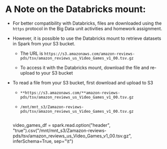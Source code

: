 # A Note on the Databricks mount:

* For better compatibility with Databricks, files are downloaded using the `https` protocol in the Big Data unit  activities and homework assignment.

* However, it is possible to use the Databricks mount to retrieve datasets in Spark from your S3 bucket.

  * The URL is `https://s3.amazonaws.com/amazon-reviews-pds/tsv/amazon_reviews_us_Video_Games_v1_00.tsv.gz`

  * To access it with the Databricks mount, download the file and re-upload to your S3 bucket

* To read a file from your S3 bucket, first download and upload to S3

  * `**https://s3.amazonaws.com/**amazon-reviews-pds/tsv/amazon_reviews_us_Video_Games_v1_00.tsv.gz`

  * `/mnt/mnt_s3/Zamazon-reviews-pds/tsv/amazon_reviews_us_Video_Games_v1_00.tsv.gz`
  
    ```python
  video_games_df = spark.read.option("header", "true").csv("/mnt/mnt_s3/Zamazon-reviews-pds/tsv/amazon_reviews_us_Video_Games_v1_00.tsv.gz", inferSchema=True, sep="\t")
  ```
